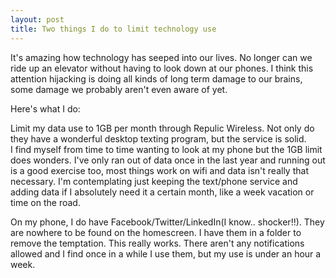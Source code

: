 ```yaml
---
layout: post
title: Two things I do to limit technology use
---
```

It's amazing how technology has seeped into our lives.  No longer can we ride up an elevator without having 
to look down at our phones.  I think this attention hijacking is doing all kinds of long term damage to our brains, some damage we probably 
aren't even aware of yet.  

Here's what I do:

Limit my data use to 1GB per month through Repulic Wireless.  Not only do they have a wonderful desktop texting program, but the service is solid.  
I find myself from time to time wanting to look at my phone but the 1GB limit does wonders.  I've only ran out of data once in the last year and 
running out is a good exercise too, most things work on wifi and data isn't really that necessary.  I'm contemplating just keeping the text/phone
service and adding data if I absolutely need it a certain month, like a week vacation or time on the road.

On my phone, I do have Facebook/Twitter/LinkedIn(I know.. shocker!!).  They are nowhere to be found on the homescreen.  I have them 
in a folder to remove the temptation.  This really works.  There aren't any notifications allowed and I find once in a while I use them, but my
use is under an hour a week. 







